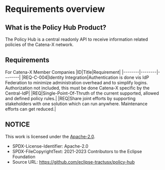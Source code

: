 # Requirements overview

## What is the Policy Hub Product?

The Policy Hub is a central readonly API to receive information related policies of the Catena-X network.

## Requirements

For Catena-X Member Companies
|ID|Title|Requirement|
|--------|--------|--------|
|REQ-C-004|Identity Integration|Authentication is done vis IdP Federation to minimize administration overhead and to simplify logins. Authorization not included, this must be done Catena-X specific by the Central-IdP|
|REQ|Single-Point-Of-Thruth of the current supported, allowed and defined policy rules.|
|REQ|Share joint efforts by supporting stakeholders with one solution which can run anywhere. Maintenance efforts can get reduced.|

## NOTICE

This work is licensed under the [Apache-2.0](https://www.apache.org/licenses/LICENSE-2.0).

- SPDX-License-Identifier: Apache-2.0
- SPDX-FileCopyrightText: 2021-2023 Contributors to the Eclipse Foundation
- Source URL: https://github.com/eclipse-tractusx/policy-hub
